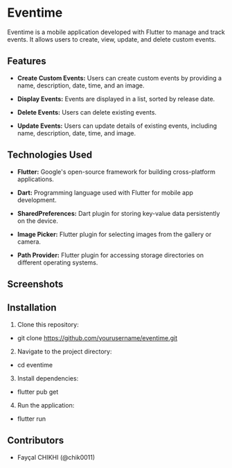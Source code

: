 # Eventime

Eventime is a mobile application developed with Flutter to manage and track events. It allows users to create, view, update, and delete custom events.

## Features

- **Create Custom Events:** Users can create custom events by providing a name, description, date, time, and an image.

- **Display Events:** Events are displayed in a list, sorted by release date.

- **Delete Events:** Users can delete existing events.

- **Update Events:** Users can update details of existing events, including name, description, date, time, and image.

## Technologies Used

- **Flutter:** Google's open-source framework for building cross-platform applications.

- **Dart:** Programming language used with Flutter for mobile app development.

- **SharedPreferences:** Dart plugin for storing key-value data persistently on the device.

- **Image Picker:** Flutter plugin for selecting images from the gallery or camera.

- **Path Provider:** Flutter plugin for accessing storage directories on different operating systems.

## Screenshots



## Installation

1. Clone this repository:
- git clone https://github.com/yourusername/eventime.git

2. Navigate to the project directory:
- cd eventime

3. Install dependencies:
- flutter pub get

4. Run the application:
- flutter run

## Contributors

- Fayçal CHIKHI (@chik0011)
